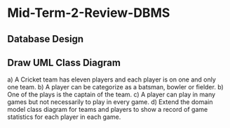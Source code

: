 # Mid-Term-2-Review-DBMS


## Database Design
## Draw UML Class Diagram

a) A Cricket team has eleven players and each player is on one and only one team.
b) A player can be categorize as a batsman, bowler or fielder.
b) One of the plays is the captain of the team.
c) A player can play in many games but not necessarily to play in every game.
d) Extend the domain model class diagram for teams and players to show a record of
game statistics for each player in each game.

